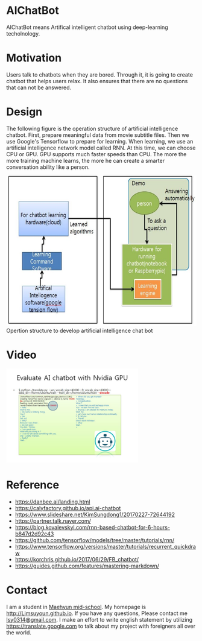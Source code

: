 # AIChatBot
AIChatBot means Artifical intelligent chatbot using deep-learning techolnology.

# Motivation
Users talk to chatbots when they are bored. Through it, it is going to create chatbot that helps users relax. It also ensures that there are no questions that can not be answered.

# Design
The following figure is the operation structure of artificial intelligence chatbot. First, prepare meaningful data from movie subtitle files. Then we use Google's Tensorflow to prepare for learning. When learning, we use an artificial intelligence network model called RNN. At this time, we can choose CPU or GPU. GPU supports much faster speeds than CPU. The more the more training machine learns, the more he can create a smarter conversation ability like a person.

<img src=https://github.com/Limsuyoun/DeepLearningChatBot/blob/master/image/design.jpg border=0 width=600 height=400> </img>
<br>
Opertion structure to develop artificial intelligence chat bot

# Video
<img src=https://github.com/Limsuyoun/DeepLearningChatBot/blob/master/image/demo..JPG border=0 width=350 height=250> </img>

# Reference
* https://danbee.ai/landing.html <br>
* https://calyfactory.github.io/api.ai-chatbot<br>
* https://www.slideshare.net/KimSungdong1/20170227-72644192 <br>
* https://partner.talk.naver.com/<br>
* https://blog.kovalevskyi.com/rnn-based-chatbot-for-6-hours-b847d2d92c43 <br>
* https://github.com/tensorflow/models/tree/master/tutorials/rnn/ <br>
* https://www.tensorflow.org/versions/master/tutorials/recurrent_quickdraw<br>
* https://korchris.github.io/2017/06/29/FB_chatbot/ <br>
* https://guides.github.com/features/mastering-markdown/

# Contact
I am a student in [Maehyun mid-school](http://www.maehyeon.ms.kr/). My homepage is http://Limsuyoun.github.io. If you have any questions, Please contact me lsy0314@gmail.com. I make an effort to write english statement by utilizing https://translate.google.com to talk about my project with foreigners all over the world.
